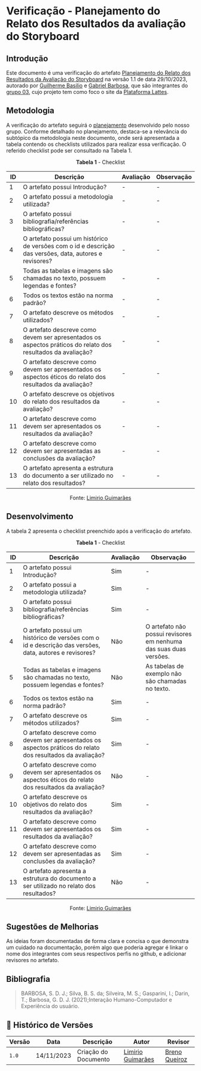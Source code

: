 #  Verificação -  Planejamento do Relato dos Resultados da avaliação do Storyboard
 
## Introdução

Este documento é uma verificação do artefato [Planejamento do Relato dos Resultados da Avaliação do Storyboard](https://interacao-humano-computador.github.io/2023.2-PlataformaLattes/Design%2C%20Avaliação%20e%20Desenvolvimento/Nível%2001/Storyboard/Planejamento%20do%20relato%20dos%20resultados%20/) na versão 1.1 de data 29/10/2023, autorado por [Guilherme Basilio](https://github.com/GuilhermeBES) e [Gabriel Barbosa](https://github.com/gabrie1barbosa), que são integrantes do [grupo 03](https://interacao-humano-computador.github.io/2023.2-PlataformaLattes/Design%2C%20Avalia%C3%A7%C3%A3o%20e%20Desenvolvimento/N%C3%ADvel%2001/An%C3%A1lise%20de%20tarefas/planej-hta/), cujo projeto tem como foco o site da [Plataforma Lattes](https://www.lattes.cnpq.br/).

## Metodologia 

A verificação do artefato seguirá o [planejamento](https://interacao-humano-computador.github.io/2023.2-Ventoy/verificacao/planejamendoDaVerificacao/) desenvolvido pelo nosso grupo. Conforme detalhado no planejamento, destaca-se a relevância do subtópico da metodologia neste documento, onde será apresentada a tabela contendo os checklists utilizados para realizar essa verificação. O referido checklist pode ser consultado na Tabela 1.

<center>

**Tabela 1** - Checklist

| ID | Descrição                                                                                                                      | Avaliação  | Observação                                                             |
|----|--------------------------------------------------------------------------------------------------------------------------------|------------|------------------------------------------------------------------------|
| 1  | O artefato possui Introdução?                                                                                                  | -          | -                                                                      |
| 2  | O artefato possui a metodologia utilizada?                                                                    		      | -          | -                                                                      |
| 3  | O artefato possui bibliografia/referências bibliográficas?                                                                     | -          | -                                                                      |
| 4  | O artefato possui um histórico de versões com o id e descrição das versões, data, autores e revisores?                         | -          | -                                                                      |
| 5  | Todas as tabelas e imagens são chamadas no texto, possuem legendas e fontes?                                                   | -          | -                                                                      |
| 6  | Todos os textos estão na norma padrão?                                       						      | -          | -                                                                      |
| 7  | O artefato descreve os métodos utilizados?         					      				      | -          | -                                                                      |
| 8  | O artefato descreve como devem ser apresentados os aspectos práticos do relato dos resultados da avaliação?                    | -          | -                                                                      |
| 9  | O artefato descreve como devem ser apresentados os aspectos éticos do relato dos resultados da avaliação?	              | -          | -                                                                      |
| 10  | O artefato descreve os objetivos do relato dos resultados da avaliação?						              | -          | -  								    |
| 11  | O artefato descreve como devem ser apresentados os resultados da avaliação?	 		                              | -          | -  								    |
| 12  | O artefato descreve como devem ser apresentadas as conclusões da avaliação?    			                              | -          | -  								    |
| 13  | O artefato apresenta a estrutura do documento a ser utilizado no relato dos resultados?					      | -          | -  								    |

Fonte: [Limirio Guimarães](https://github.com/LimirioGuimaraes)

</center>

## Desenvolvimento 

A tabela 2 apresenta o checklist preenchido após a verificação do artefato.

<center>

**Tabela 1** - Checklist

| ID | Descrição                                                                                                                      | Avaliação  | Observação                                                             |
|----|--------------------------------------------------------------------------------------------------------------------------------|------------|------------------------------------------------------------------------|
| 1  | O artefato possui Introdução?                                                                                                  | Sim        | -                                                                      |
| 2  | O artefato possui a metodologia utilizada?                                                                    		      | Sim        | -                                                                      |
| 3  | O artefato possui bibliografia/referências bibliográficas?                                                                     | Sim        | -                                                                      |
| 4  | O artefato possui um histórico de versões com o id e descrição das versões, data, autores e revisores?                         | Não        | O artefato não possui revisores em nenhuma das suas duas versões.	    |
| 5  | Todas as tabelas e imagens são chamadas no texto, possuem legendas e fontes?                                                   | Não        | As tabelas de exemplo não são chamadas no texto.			    |
| 6  | Todos os textos estão na norma padrão?                                       						      | Sim        | -                                                                      |
| 7  | O artefato descreve os métodos utilizados?         					      				      | Sim        | -                                                                      |
| 8  | O artefato descreve como devem ser apresentados os aspectos práticos do relato dos resultados da avaliação?                    | Sim        | -                                                                      |
| 9  | O artefato descreve como devem ser apresentados os aspectos éticos do relato dos resultados da avaliação?	              | Não        | -                                                                      |
| 10  | O artefato descreve os objetivos do relato dos resultados da avaliação?						              | Sim        | -  								    |
| 11  | O artefato descreve como devem ser apresentados os resultados da avaliação?	 		                              | Sim        | -  								    |
| 12  | O artefato descreve como devem ser apresentadas as conclusões da avaliação?    			                              | Sim        | -  								    |
| 13  | O artefato apresenta a estrutura do documento a ser utilizado no relato dos resultados?					      | Não        | -  								    |

Fonte: [Limirio Guimarães](https://github.com/LimirioGuimaraes)

</center>


## Sugestões de Melhorias

As ideias foram documentadas de forma clara e concisa o que demonstra um cuidado na documentação, porém algo que poderia agregar é linkar o nome dos integrantes com seus respectivos perfis no github, e adicionar revisores no artefato.

## Bibliografia

> BARBOSA, S. D. J.; Silva, B. S. da; Silveira, M. S.; Gasparini, I.; Darin, T.; Barbosa, G. D. J. (2021);Interação Humano-Computador e Experiência do usuário.

## 📑 Histórico de Versões

| Versão | Data       | Descrição                                       | Autor                                          | Revisor                                      |
| ------ | ---------- | ----------------------------------------------- | -----------------------------------------------| ---------------------------------------------|
| `1.0`  | 14/11/2023 | Criação do Documento | [Limirio Guimarães](https://github.com/LimirioGuimaraes) | [Breno Queiroz](https://github.com/brenob6) |
 
